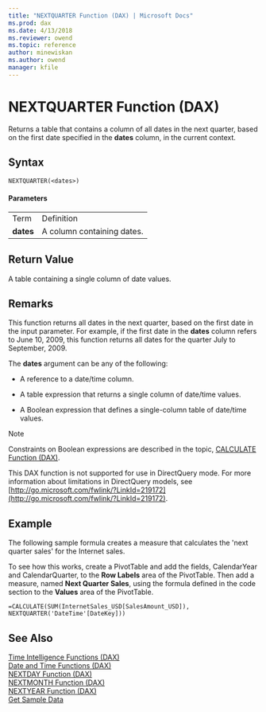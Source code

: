 ```yaml
---
title: "NEXTQUARTER Function (DAX) | Microsoft Docs"
ms.prod: dax
ms.date: 4/13/2018
ms.reviewer: owend
ms.topic: reference
author: minewiskan
ms.author: owend
manager: kfile
---
```

# NEXTQUARTER Function (DAX)
Returns a table that contains a column of all dates in the next quarter, based on the first date specified in the **dates** column, in the current context.  
  
## Syntax  
  
```  
NEXTQUARTER(<dates>)  
```  
  
#### Parameters  
  
|||  
|-|-|  
|Term|Definition|  
|**dates**|A column containing dates.|  
  
## Return Value  
A table containing a single column of date values.  
  
## Remarks  
This function returns all dates in the next quarter, based on the first date in the input parameter. For example, if the first date in the **dates** column refers to June 10, 2009, this function returns all dates for the quarter July to September, 2009.  
  
The **dates** argument can be any of the following:  
  
-   A reference to a date/time column.  
  
-   A table expression that returns a single column of date/time values.  
  
-   A Boolean expression that defines a single-column table of date/time values.  
  
> [!NOTE]  
> Constraints on Boolean expressions are described in the topic, [CALCULATE Function &#40;DAX&#41;](calculate-function-dax.md).  
  
This DAX function is not supported for use in DirectQuery mode. For more information about limitations in DirectQuery models, see  [http://go.microsoft.com/fwlink/?LinkId=219172](http://go.microsoft.com/fwlink/?LinkId=219172).  
  
## Example  
The following sample formula creates a measure that calculates the 'next quarter sales' for the Internet sales.  
  
To see how this works, create a PivotTable and add the fields, CalendarYear and CalendarQuarter, to the **Row Labels** area of the PivotTable. Then add a measure, named **Next Quarter Sales**, using the formula defined in the code section to the **Values** area of the PivotTable.  
  
```  
=CALCULATE(SUM(InternetSales_USD[SalesAmount_USD]), NEXTQUARTER('DateTime'[DateKey]))  
```  
  
## See Also  
[Time Intelligence Functions &#40;DAX&#41;](time-intelligence-functions-dax.md)  
[Date and Time Functions &#40;DAX&#41;](date-and-time-functions-dax.md)  
[NEXTDAY Function &#40;DAX&#41;](nextday-function-dax.md)  
[NEXTMONTH Function &#40;DAX&#41;](nextmonth-function-dax.md)  
[NEXTYEAR Function &#40;DAX&#41;](nextyear-function-dax.md)  
[Get Sample Data](http://go.microsoft.com/fwlink/?LinkId=164474)  
  
